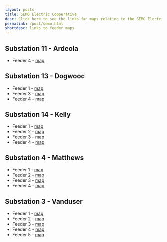 ```yaml
---
layout: posts
title: SEMO Electric Cooperative
desc: Click here to see the links for maps relating to the SEMO Electric Cooperative.  This is organized by substation/feeders. 
permalink: /post/semo.html
shortdesc: links to feeder maps
---
```


Substation 11 - Ardeola
--------------
* Feeder 4 - [map](/coop/semo/s11_f4.html)

Substation 13 - Dogwood
--------------
* Feeder 1 - [map](/coop/semo/s13_f1.html)
* Feeder 3 - [map](/coop/semo/s13_f3.html)
* Feeder 4 - [map](/coop/semo/s13_f4.html)

Substation 14 - Kelly
--------------
* Feeder 1 - [map](/coop/semo/s14_f1.html)
* Feeder 2 - [map](/coop/semo/s14_f2.html)
* Feeder 3 - [map](/coop/semo/s14_f3.html)
* Feeder 4 - [map](/coop/semo/s14_f4.html)

Substation 4 - Matthews
--------------
* Feeder 1 - [map](/coop/semo/s4_f1.html)
* Feeder 2 - [map](/coop/semo/s4_f2.html)
* Feeder 3 - [map](/coop/semo/s4_f3.html)
* Feeder 4 - [map](/coop/semo/s4_f4.html)

Substation 3 - Vanduser
--------------
* Feeder 1 - [map](/coop/semo/s3_f1.html)
* Feeder 2 - [map](/coop/semo/s3_f2.html)
* Feeder 3 - [map](/coop/semo/s3_f3.html)
* Feeder 4 - [map](/coop/semo/s3_f4.html)
* Feeder 5 - [map](/coop/semo/s3_f5.html)

